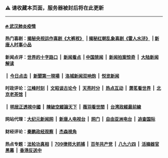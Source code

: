 ### ⚠️ 请收藏本页面，服务器被封后将在此更新

---

#### [🔥 武汉肺炎疫情](http://157.245.233.75:10000/videos/corona/)

#### 热门喜剧：[揭秘央视运作喜剧《大裤衩》](http://157.245.233.75:10000/videos/res/big-shorts/) &nbsp;|&nbsp;[揭秘红朝乱象喜剧《雷人水浒》](http://157.245.233.75:10000/videos/res/OutlawsOfMarsh/) &nbsp;|&nbsp;[新唐人时事小品](http://157.245.233.75:10000/videos/res/comedy/)

#### 新闻点评：[世界的十字路口](http://157.245.233.75/tanghao/) &nbsp;|&nbsp; [新闻看点](http://157.245.233.75/news-insight/) &nbsp;|&nbsp;[中国禁闻](http://157.245.233.75/ntdtv-news/) &nbsp;|&nbsp; [新闻拍案惊奇](http://157.245.233.75/dayu/) &nbsp;|&nbsp; [大陆新闻解读](http://157.245.233.75/ntdtv-comedy/)
####   &nbsp;|&nbsp;  [今日点击](http://157.245.233.75/news-click/)  &nbsp;|&nbsp; [新聞第一現場](http://157.245.233.75/primary-scene/) &nbsp;|&nbsp; [洛城新闻双响炮](http://157.245.233.75/la-news/) &nbsp;|&nbsp; [悦览新闻](http://157.245.233.75/dingyue/)

#### 时政评论：[江峰时刻](http://157.245.233.75/today-in-history/) &nbsp;|&nbsp; [文昭谈古论今](http://157.245.233.75/wenzhao/) &nbsp;|&nbsp; [天亮时分](http://157.245.233.75/tianliang/) &nbsp;|&nbsp; [热点互动](http://157.245.233.75/ntdtv-rdhd/) &nbsp;|&nbsp; [萧茗看世界](http://157.245.233.75/simonegao/) &nbsp;|&nbsp; [北京老茶馆](http://157.245.233.75/teahouse/)  &nbsp;|&nbsp;  
####   &nbsp;|&nbsp;  [明居正透視中國](http://157.245.233.75/decoding-china/)  &nbsp;|&nbsp; [陳破空縱論天下](http://157.245.233.75/pokong/)  &nbsp;|&nbsp; [薇羽看世間](http://157.245.233.75/weiyu/)  &nbsp;|&nbsp; [台湾政經最前線](http://157.245.233.75/taiwan/)   

#### 网站代理：[大纪元新闻网](http://157.245.233.75:10080/gb/) &nbsp;|&nbsp; [新唐人电视台](http://157.245.233.75:8808/gb/) &nbsp;|&nbsp; [网门](http://157.245.233.75:11000/) &nbsp;|&nbsp; [自由亚洲电台](http://157.245.233.75:9800/mandarin/) &nbsp;|&nbsp; [追查国际](http://157.245.233.75:10010/)

#### 财经评论：[秦鹏政经观察](http://157.245.233.75/qinpeng/) &nbsp;|&nbsp; [杰森視角 ](http://157.245.233.75/jason/)

#### 热点专题：[法轮功真相](http://157.245.233.75:10000/videos/truth.html) &nbsp;|&nbsp; [709律师大抓捕](http://157.245.233.75:10000/videos/709/) &nbsp;|&nbsp; [百年共产党](http://157.245.233.75:10000/videos/ccp.html) &nbsp;|&nbsp; [八九六四](http://157.245.233.75:10000/videos/88/)  &nbsp;|&nbsp; [活摘器官黑幕](http://157.245.233.75:10000/videos/res/Organs/)  &nbsp;|&nbsp; [香港反送中](http://157.245.233.75:10000/videos/res/hk/) 

<img src='http://gfw-breaker.win/link5.md' width='0px' height='0px'/>
